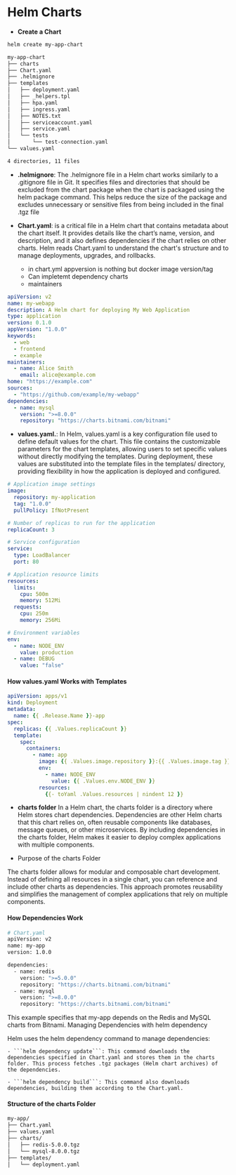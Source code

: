 # Helm Charts

- **Create a Chart**
```bash
helm create my-app-chart
```

```bash
my-app-chart
├── charts
├── Chart.yaml
├── .helmignore
├── templates
│   ├── deployment.yaml
│   ├── _helpers.tpl
│   ├── hpa.yaml
│   ├── ingress.yaml
│   ├── NOTES.txt
│   ├── serviceaccount.yaml
│   ├── service.yaml
│   └── tests
│       └── test-connection.yaml
└── values.yaml

4 directories, 11 files
```

- **.helmignore**:
The .helmignore file in a Helm chart works similarly to a .gitignore file in Git. It specifies files and directories that should be excluded from the chart package when the chart is packaged using the helm package command. This helps reduce the size of the package and excludes unnecessary or sensitive files from being included in the final .tgz file

- **Chart.yaml**:
 is a critical file in a Helm chart that contains metadata about the chart itself. It provides details like the chart’s name, version, and description, and it also defines dependencies if the chart relies on other charts. Helm reads Chart.yaml to understand the chart's structure and to manage deployments, upgrades, and rollbacks.
    - in chart.yml 
        appversion is nothing but docker image version/tag  
    - Can impletemt dependency charts
    - maintainers
```yaml
apiVersion: v2
name: my-webapp
description: A Helm chart for deploying My Web Application
type: application
version: 0.1.0
appVersion: "1.0.0"
keywords:
  - web
  - frontend
  - example
maintainers:
  - name: Alice Smith
    email: alice@example.com
home: "https://example.com"
sources:
  - "https://github.com/example/my-webapp"
dependencies:
  - name: mysql
    version: ">=8.0.0"
    repository: "https://charts.bitnami.com/bitnami"

```
- **values.yaml.**: 
In Helm, values.yaml is a key configuration file used to define default values for the chart. This file contains the customizable parameters for the chart templates, allowing users to set specific values without directly modifying the templates. During deployment, these values are substituted into the template files in the templates/ directory, providing flexibility in how the application is deployed and configured.

```yaml
# Application image settings
image:
  repository: my-application
  tag: "1.0.0"
  pullPolicy: IfNotPresent

# Number of replicas to run for the application
replicaCount: 3

# Service configuration
service:
  type: LoadBalancer
  port: 80

# Application resource limits
resources:
  limits:
    cpu: 500m
    memory: 512Mi
  requests:
    cpu: 250m
    memory: 256Mi

# Environment variables
env:
  - name: NODE_ENV
    value: production
  - name: DEBUG
    value: "false"
```
#### How values.yaml Works with Templates
```yaml
apiVersion: apps/v1
kind: Deployment
metadata:
  name: {{ .Release.Name }}-app
spec:
  replicas: {{ .Values.replicaCount }}
  template:
    spec:
      containers:
        - name: app
          image: {{ .Values.image.repository }}:{{ .Values.image.tag }}
          env:
            - name: NODE_ENV
              value: {{ .Values.env.NODE_ENV }}
          resources:
            {{- toYaml .Values.resources | nindent 12 }}
```

- **charts folder**
In a Helm chart, the charts folder is a directory where Helm stores chart dependencies. Dependencies are other Helm charts that this chart relies on, often reusable components like databases, message queues, or other microservices. By including dependencies in the charts folder, Helm makes it easier to deploy complex applications with multiple components.

- Purpose of the charts Folder

The charts folder allows for modular and composable chart development. Instead of defining all resources in a single chart, you can reference and include other charts as dependencies. This approach promotes reusability and simplifies the management of complex applications that rely on multiple components.
#### How Dependencies Work
```bash
# Chart.yaml
apiVersion: v2
name: my-app
version: 1.0.0

dependencies:
  - name: redis
    version: ">=5.0.0"
    repository: "https://charts.bitnami.com/bitnami"
  - name: mysql
    version: ">=8.0.0"
    repository: "https://charts.bitnami.com/bitnami"
```

This example specifies that my-app depends on the Redis and MySQL charts from Bitnami.
Managing Dependencies with helm dependency

Helm uses the helm dependency command to manage dependencies:

    - ```helm dependency update```: This command downloads the dependencies specified in Chart.yaml and stores them in the charts folder. This process fetches .tgz packages (Helm chart archives) of the dependencies.

    - ```helm dependency build```: This command also downloads dependencies, building them according to the Chart.yaml.
#### Structure of the charts Folder
```bash
my-app/
├── Chart.yaml
├── values.yaml
├── charts/
│   ├── redis-5.0.0.tgz
│   └── mysql-8.0.0.tgz
├── templates/
│   └── deployment.yaml
```